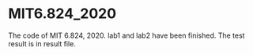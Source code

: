 # MIT6.824_2020
The code of MIT 6.824, 2020. lab1 and lab2 have been finished. The test result is in result file.
